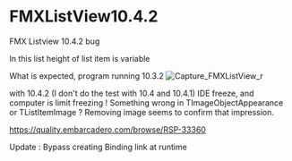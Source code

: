 # FMXListView10.4.2
FMX Listview 10.4.2 bug

In this list height of list item is variable

What is expected, program running  10.3.2 
![Capture_FMXListView_r](https://user-images.githubusercontent.com/51124639/111062811-904a6200-84ab-11eb-8abf-d6a206ca71c2.PNG)
  
with 10.4.2 (I don't do the test with 10.4 and 10.4.1) IDE freeze, and computer is limit freezing !
Something wrong in TImageObjectAppearance or TListItemImage ? Removing image seems to confirm that impression. 

https://quality.embarcadero.com/browse/RSP-33360


Update : Bypass creating Binding link at runtime
